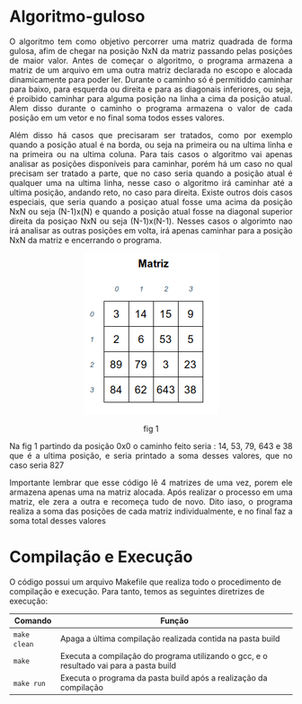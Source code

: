 # Algoritmo-guloso

<p align="justify">
	O algoritmo tem como objetivo percorrer uma matriz quadrada de forma gulosa, afim de chegar na posição NxN da matriz passando pelas posições de maior valor. Antes de começar o algoritmo, o programa armazena a matriz de um arquivo em uma outra matriz declarada no escopo e alocada dinamicamente para poder ler. Durante o caminho só é permitiddo caminhar para baixo, para esquerda ou direita e para as diagonais inferiores, ou seja, é proibido caminhar para alguma posição na linha a cima da posição atual. Alem disso durante o caminho o programa armazena o valor de cada posição em um vetor e no final soma todos esses valores.  
</p>

<p align="justify">
		Além disso há casos que precisaram ser tratados, como por exemplo quando a posição atual é na borda, ou seja na primeira ou na ultima linha e na primeira ou na ultima coluna. Para tais casos o algoritmo vai apenas analisar as posições disponíveis para caminhar, porém há um caso no qual precisam ser tratado a parte, que no caso seria quando a posição atual é qualquer uma na ultima linha, nesse caso o algoritmo irá caminhar até a ultima posição, andando reto, no caso para direita. Existe outros dois casos especiais, que seria quando a posiçao atual fosse uma acima da posição NxN ou seja (N-1)x(N) e quando a posição atual fosse na diagonal superior direita da posiçao NxN ou seja (N-1)x(N-1). Nesses casos o algorimto nao irá analisar as outras posições em volta, irá apenas caminhar para a posição NxN da matriz e encerrando o programa.
</p>

<p align="center">
<img src = "matriz.png">
</p>

<p align="center">
	fig 1
</p>

<p align="justify">
	Na fig 1 partindo da posição 0x0 o caminho feito seria : 14, 53, 79, 643 e 38 que é a ultima posição, e seria printado a soma desses valores, que no caso seria 827
</p>
	
<p align="justify">
	Importante lembrar que esse código lê 4 matrizes de uma vez, porem ele armazena apenas uma na matriz alocada. Após realizar o processo em uma matriz, ele zera a outra e recomeça tudo de novo. Dito iaso, o programa realiza a soma das posições de cada matriz individualmente, e no final faz a soma total desses valores 
</p>

# Compilação e Execução

O código possui um arquivo Makefile que realiza todo o procedimento de compilação e execução. Para tanto, temos as seguintes diretrizes de execução:


| Comando                |  Função                                                                                           |                     
| -----------------------| ------------------------------------------------------------------------------------------------- |
|  `make clean`          | Apaga a última compilação realizada contida na pasta build                                        |
|  `make`                | Executa a compilação do programa utilizando o gcc, e o resultado vai para a pasta build           |
|  `make run`            | Executa o programa da pasta build após a realização da compilação                                 |

